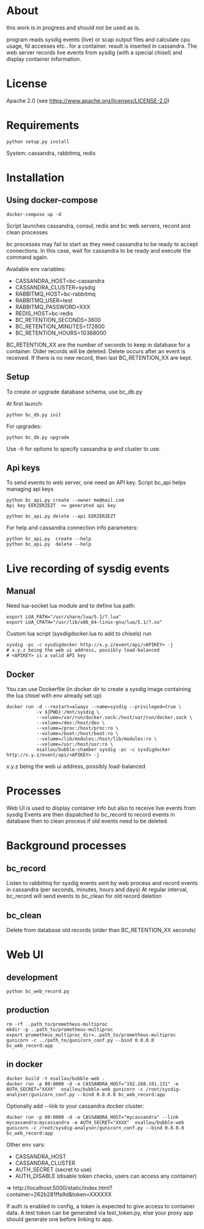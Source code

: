 # About

this work is in progress and should not be used as is.

program reads sysdig events (live) or scap output files and calculate cpu usage, fd accesses etc.. for a container.
result is inserted in cassandra.
The web server records live events from sysdig (with a special chisel) and display container information.

# License

Apache 2.0 (see https://www.apache.org/licenses/LICENSE-2.0)


# Requirements

    python setup.py install

System: cassandra, rabbitmq, redis


# Installation

## Using docker-compose

    docker-compose up -d


Script launches cassandra, consul, redis and bc web servers, record and clean processes

bc processes may fail to start as they need cassandra to be ready to accept connections.
In this case, wait for cassandra to be ready and execute the command again.

Available env variables:

 * CASSANDRA_HOST=bc-cassandra
 * CASSANDRA_CLUSTER=sysdig
 * RABBITMQ_HOST=bc-rabbitmq
 * RABBITMQ_USER=test
 * RABBITMQ_PASSWORD=XXX
 * REDIS_HOST=bc-redis
 * BC_RETENTION_SECONDS=3600
 * BC_RETENTION_MINUTES=172800
 * BC_RETENTION_HOURS=10368000

BC_RETENTION_XX are the number of seconds to keep in database for a container. Older records will be deleted.
Delete occurs after an event is received. If there is no new record, then last BC_RETENTION_XX are kept.

## Setup

To create or upgrade database schema, use bc_db.py

At first launch:

    python bc_db.py init

For upgrades:

    python bc_db.py upgrade


Use *-h* for options to specify cassandra ip and cluster to use.


## Api keys

To send events to web server, one need an API key. Script bc_api helps managing api keys

    python bc_api.py create --owner me@mail.com
    Api key EERZERZEZT  <= generated api key

    python bc_api.py delete --api EERZERZEZT

For help and cassandra connection info parameters:

    python bc_api.py  create --help
    python bc_api.py  delete --help

# Live recording of sysdig events

## Manual

Need lua-socket lua module and to define lua path:

    export LUA_PATH="/usr/share/lua/5.1/?.lua"
    export LUA_CPATH="/usr/lib/x86_64-linux-gnu/lua/5.1/?.so"

Custom lua script (sysdigdocker.lua to add to chisels) run

    sysdig -pc -c sysdigdocker http://x.y.z/event/api/<APIKEY> -j
    # x.y.z being the web ui address, possibly load-balanced
    # <APIKEY> is a valid API key


## Docker

You can use Dockerfile (in docker dir to create a sysdig image containing the lua chisel with env already set up)

    docker run -d --restart=always --name=sysdig --privileged=true \
               -v ${PWD}:/mnt/sysdig \
               --volume=/var/run/docker.sock:/host/var/run/docker.sock \
               --volume=/dev:/host/dev \
               --volume=/proc:/host/proc:ro \
               --volume=/boot:/host/boot:ro \
               --volume=/lib/modules:/host/lib/modules:ro \
               --volume=/usr:/host/usr:ro \
               osallou/bubble-chamber sysdig -pc -c sysdigdocker http://x.y.z/event/api/<APIKEY> -j

x.y.z being the web ui address, possibly load-balanced


# Processes

Web UI is used to display container info but also to receive live events from sysdig
Events are then dispatched to bc_record to record events in database then to clean process if old events need to be deleted.

# Background processes

## bc_record

Listen to rabbitmq for sysdig events sent by web process and record events in cassandra (per seconds, minutes, hours and days)
At regular interval, bc_record will send events to bc_clean for old record deletion

## bc_clean

Delete from database old records (older than BC_RETENTION_XX seconds)

# Web UI

## development

    python bc_web_record.py

## production

    rm -rf ..path_to/prometheus-multiproc
    mkdir -p ..path_to/prometheus-multiproc
    export prometheus_multiproc_dir=..path_to/prometheus-multiproc
    gunicorn -c ../path_to/gunicorn_conf.py --bind 0.0.0.0 bc_web_record:app

## in docker

    docker build -t osallou/bubble-web .
    docker run -p 80:8000 -d -e CASSANDRA_HOST="192.168.101.131" -e AUTH_SECRET="XXXX"  osallou/bubble-web gunicorn -c /root/sysdig-analyser/gunicorn_conf.py --bind 0.0.0.0 bc_web_record:app

Optionally add --link to your cassandra docker cluster:

    docker run -p 80:8000 -d -e CASSANDRA_HOST="mycassandra" --link mycassandra:mycassandra -e AUTH_SECRET="XXXX"  osallou/bubble-web gunicorn -c /root/sysdig-analyser/gunicorn_conf.py --bind 0.0.0.0 bc_web_record:app

Other env vars:

 * CASSANDRA_HOST
 * CASSANDRA_CLUSTER
 * AUTH_SECRET (secret to use)
 * AUTH_DISABLE (disable token checks, users can access any container)

=> http://localhost:5000/static/index.html?container=262b281ffa9d&token=XXXXXX

If auth is enabled in config, a token is expected to give access to container data.
A test token can be generated via test_token.py, else your proxy app should generate one before linking to app.
